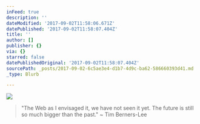 ```yaml
---
inFeed: true
description: ''
dateModified: '2017-09-02T11:58:06.671Z'
datePublished: '2017-09-02T11:58:07.404Z'
title: ''
author: []
publisher: {}
via: {}
starred: false
datePublishedOriginal: '2017-09-02T11:58:07.404Z'
sourcePath: _posts/2017-09-02-6c5ae3e4-d1b7-4d9c-ba62-586660393d41.md
_type: Blurb

---
```

![](https://the-grid-user-content.s3-us-west-2.amazonaws.com/8f569fb6-a470-4638-9f92-06541e898148.jpg)

> "The Web as I envisaged it, we have not seen it yet. The future is still so much bigger than the past." ~ Tim Berners-Lee